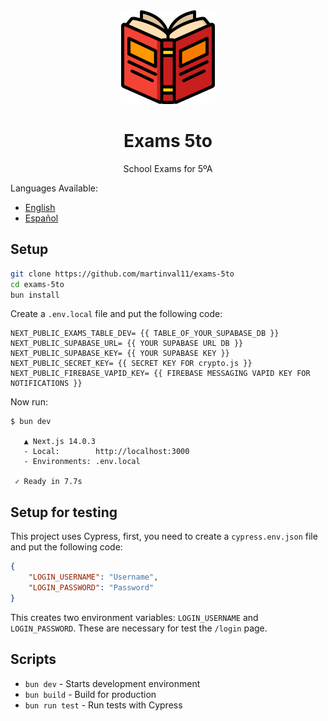 <div style="text-align:center;">
<img src="https://github.com/martinval11/exams-5to/blob/main/public/icon-512x512.png?raw=true" width="150" height="150">

# Exams 5to
School Exams for 5ºA
</div>

Languages Available:
- [English](README.md)
- [Español](README.es.md)

## Setup

```sh
git clone https://github.com/martinval11/exams-5to
cd exams-5to
bun install
```

Create a `.env.local` file and put the following code:

```
NEXT_PUBLIC_EXAMS_TABLE_DEV= {{ TABLE_OF_YOUR_SUPABASE_DB }}
NEXT_PUBLIC_SUPABASE_URL= {{ YOUR SUPABASE URL DB }}
NEXT_PUBLIC_SUPABASE_KEY= {{ YOUR SUPABASE KEY }}
NEXT_PUBLIC_SECRET_KEY= {{ SECRET KEY FOR crypto.js }}
NEXT_PUBLIC_FIREBASE_VAPID_KEY= {{ FIREBASE MESSAGING VAPID KEY FOR NOTIFICATIONS }}
```

Now run:
```
$ bun dev

   ▲ Next.js 14.0.3
   - Local:        http://localhost:3000
   - Environments: .env.local

 ✓ Ready in 7.7s
```

## Setup for testing
This project uses Cypress, first, you need to create a `cypress.env.json` file and put the following code:
```json
{
	"LOGIN_USERNAME": "Username",
	"LOGIN_PASSWORD": "Password"
}
```
This creates two environment variables: `LOGIN_USERNAME` and `LOGIN_PASSWORD`. These are necessary for test the `/login` page.

## Scripts
- `bun dev` - Starts development environment
- `bun build` - Build for production
- `bun run test` - Run tests with Cypress